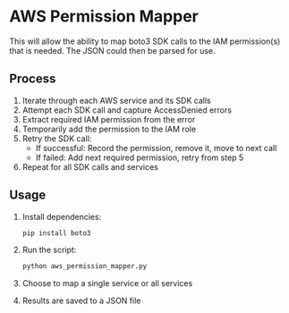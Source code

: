 # AWS Permission Mapper

This will allow the ability to map boto3 SDK calls to the IAM permission(s) that is needed. The JSON could then be parsed for use.

## Process

1. Iterate through each AWS service and its SDK calls
2. Attempt each SDK call and capture AccessDenied errors
3. Extract required IAM permission from the error
4. Temporarily add the permission to the IAM role
5. Retry the SDK call:
   - If successful: Record the permission, remove it, move to next call
   - If failed: Add next required permission, retry from step 5
6. Repeat for all SDK calls and services

## Usage

1. Install dependencies:

   ```python
   pip install boto3
   ```

2. Run the script:

   ```python
   python aws_permission_mapper.py
   ```

3. Choose to map a single service or all services
4. Results are saved to a JSON file
